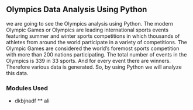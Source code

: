 ## Olympics Data Analysis Using Python
we are going to see the Olympics analysis using Python. The modern Olympic Games or Olympics are leading international sports events featuring summer and winter sports competitions in which thousands of athletes from around the world participate in a variety of competitions. The Olympic Games are considered the world’s foremost sports competition with more than 200 nations participating.
The total number of events in the Olympics is 339 in 33 sports. And for every event there are winners. Therefore various data is generated. So, by using Python we will analyze this data.
### Modules Used
* dkbjnadf
** ali

